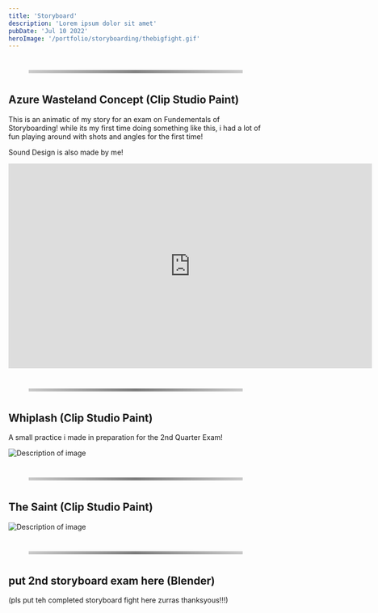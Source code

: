 ```yaml
---
title: 'Storyboard'
description: 'Lorem ipsum dolor sit amet'
pubDate: 'Jul 10 2022'
heroImage: '/portfolio/storyboarding/thebigfight.gif'
---
```

<hr class="custom-line">

## Azure Wasteland Concept (Clip Studio Paint)

This is an animatic of my story for an exam on Fundementals of Storyboarding!
while its my first time doing something like this, i had a lot of fun playing around with
shots and angles for the first time!

Sound Design is also made by me!

<iframe 
  width="720" 
  height="405" 
  src="https://drive.google.com/file/d/1q_LDWmarObTll5cxP2h8YCL36IFF_y7s/preview" 
  title="hi" 
  frameborder="0" 
  allow="accelerometer; autoplay; clipboard-write; encrypted-media; gyroscope; picture-in-picture" 
  allowfullscreen>
</iframe>

<hr class="custom-line">

## Whiplash (Clip Studio Paint)

A small practice i made in preparation for the 2nd Quarter Exam!

<div class="image-container">
  <img src="/portfolio/storyboarding/thebigfight.gif" alt="Description of image" />
</div>

<hr class="custom-line">

## The Saint (Clip Studio Paint)
<div class="image-container">
  <img src="/portfolio/storyboarding/saint.png" alt="Description of image" />
</div>

<hr class="custom-line">

## put 2nd storyboard exam here (Blender)

(pls put teh completed storyboard fight here zurras thanksyous!!!)


<style>
.custom-line {
    border: 0;
    height: 6px;
    background: linear-gradient(to right, rgba(0, 0, 0, 0.2), rgba(0, 0, 0, 0.5), rgba(0, 0, 0, 0.2));
    margin: 40px ;
}
<style/>